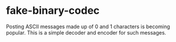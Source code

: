 fake-binary-codec
=================

Posting ASCII messages made up of 0 and 1 characters is becoming popular. This is a simple decoder and encoder for such messages.
